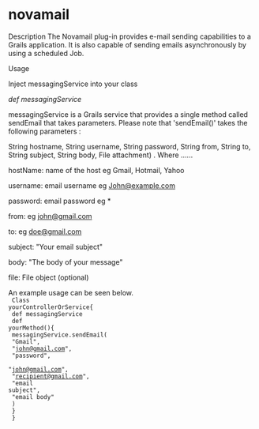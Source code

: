 novamail
========
Description
The Novamail plug-in provides e-mail sending capabilities to a Grails application. It is also capable of sending emails asynchronously by using a scheduled Job.

Usage

Inject messagingService into your class

<em>def messagingService</em>

messagingService is a Grails service that provides a single method called sendEmail that takes parameters.
Please note that 'sendEmail()' takes the following parameters :

String hostname, String username, String password, String from, String to, String subject, String body, File attachment)
.
Where ......


hostName: name of the host eg Gmail, Hotmail, Yahoo

username: email username eg John@example.com

password: email password eg *

from: eg john@gmail.com

to: eg doe@gmail.com

subject: "Your email subject"

body: "The body of your message"

file: File object (optional)



An example usage can be seen below.<br>
<code>
Class yourControllerOrService{<br>
  def messagingService<br>
  def yourMethod(){<br>
    messagingService.sendEmail(<br>
      "Gmail",<br>
      "john@gmail.com",<br>
      "password",<br>
      "john@gmail.com",<br>
      "recipient@gmail.com",<br>
      "email subject",<br>
      "email body"<br>
    )<br>
  }<br>
}
</code>
